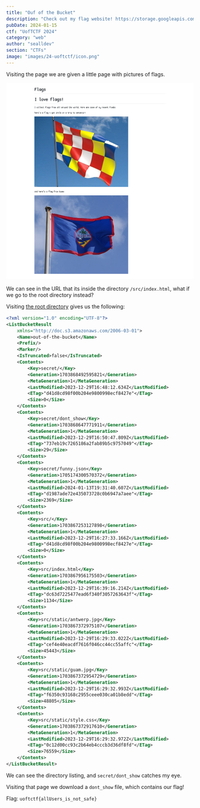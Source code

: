 ```yaml
---
title: "Ouf of the Bucket"
description: "Check out my flag website! https://storage.googleapis.com/out-of-the-bucket/src/index.html"
pubDate: 2024-01-15
ctf: "UofTCTF 2024"
category: "web"
author: "sealldev"
section: "CTFs"
image: "images/24-uoftctf/icon.png"
---
```


Visiting the page we are given a little page with pictures of flags.

![Main Page](images/24-uoftctf/out-of-bucket-1.png)

We can see in the URL that its inside the directory `/src/index.html`, what if we go to the root directory instead?

Visiting [the root directory](https://storage.googleapis.com/out-of-the-bucket/) gives us the following:

```xml
<?xml version="1.0" encoding="UTF-8"?>
<ListBucketResult
    xmlns="http://doc.s3.amazonaws.com/2006-03-01">
    <Name>out-of-the-bucket</Name>
    <Prefix/>
    <Marker/>
    <IsTruncated>false</IsTruncated>
    <Contents>
        <Key>secret/</Key>
        <Generation>1703868492595821</Generation>
        <MetaGeneration>1</MetaGeneration>
        <LastModified>2023-12-29T16:48:12.634Z</LastModified>
        <ETag>"d41d8cd98f00b204e9800998ecf8427e"</ETag>
        <Size>0</Size>
    </Contents>
    <Contents>
        <Key>secret/dont_show</Key>
        <Generation>1703868647771911</Generation>
        <MetaGeneration>1</MetaGeneration>
        <LastModified>2023-12-29T16:50:47.809Z</LastModified>
        <ETag>"737eb19c7265186a2fab89b5c9757049"</ETag>
        <Size>29</Size>
    </Contents>
    <Contents>
        <Key>secret/funny.json</Key>
        <Generation>1705174300570372</Generation>
        <MetaGeneration>1</MetaGeneration>
        <LastModified>2024-01-13T19:31:40.607Z</LastModified>
        <ETag>"d1987ade72e435073728c0b6947a7aee"</ETag>
        <Size>2369</Size>
    </Contents>
    <Contents>
        <Key>src/</Key>
        <Generation>1703867253127898</Generation>
        <MetaGeneration>1</MetaGeneration>
        <LastModified>2023-12-29T16:27:33.166Z</LastModified>
        <ETag>"d41d8cd98f00b204e9800998ecf8427e"</ETag>
        <Size>0</Size>
    </Contents>
    <Contents>
        <Key>src/index.html</Key>
        <Generation>1703867956175503</Generation>
        <MetaGeneration>1</MetaGeneration>
        <LastModified>2023-12-29T16:39:16.214Z</LastModified>
        <ETag>"dc63d7225477ead6f340f3057263643f"</ETag>
        <Size>1134</Size>
    </Contents>
    <Contents>
        <Key>src/static/antwerp.jpg</Key>
        <Generation>1703867372975107</Generation>
        <MetaGeneration>1</MetaGeneration>
        <LastModified>2023-12-29T16:29:33.022Z</LastModified>
        <ETag>"cef4e40eacdf7616f046cc44cc55affc"</ETag>
        <Size>45443</Size>
    </Contents>
    <Contents>
        <Key>src/static/guam.jpg</Key>
        <Generation>1703867372954729</Generation>
        <MetaGeneration>1</MetaGeneration>
        <LastModified>2023-12-29T16:29:32.993Z</LastModified>
        <ETag>"f6350c93168c2955ceee030ca01b8edd"</ETag>
        <Size>48805</Size>
    </Contents>
    <Contents>
        <Key>src/static/style.css</Key>
        <Generation>1703867372917610</Generation>
        <MetaGeneration>1</MetaGeneration>
        <LastModified>2023-12-29T16:29:32.972Z</LastModified>
        <ETag>"0c12d00cc93c2b64eb4cccb3d36df8fd"</ETag>
        <Size>76559</Size>
    </Contents>
</ListBucketResult>
```

We can see the directory listing, and `secret/dont_show` catches my eye.

Visiting that page we download a `dont_show` file, which contains our flag!


Flag: `uoftctf{allUsers_is_not_safe}`